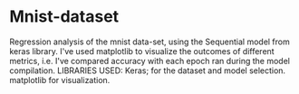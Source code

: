 # Mnist-dataset
Regression analysis of the mnist data-set, using  the Sequential model from keras library.
I've used matplotlib to visualize the outcomes of different metrics, i.e. I've compared accuracy with each epoch ran during the model compilation.
LIBRARIES USED: Keras; for the dataset and model selection.
                matplotlib for visualization.
